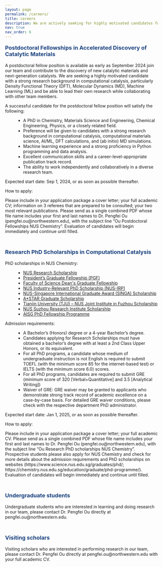 ```yaml
---
layout: page
permalink: /careers/
title: careers
description: We are actively seeking for highly motivated candidates for postdoctoral fellowshipes, research PhD scholarship, undergraduate students, and visiting scholars.
nav: true
nav_order: 6
---
```



<p style="color: #19417E; font-weight: bold; font-size: 18px;">Postdoctoral Fellowships in Accelerated Discovery of Catalytic Materials</p>
<p>A postdoctoral fellow position is available as early as September 2024 join our team and contribute to the discovery of new catalytic materials and next-generation catalysts. We are seeking a highly motivated candidate with a strong research background in computational catalysis, particularly Density Functional Theory (DFT), Molecular Dynamics (MD), Machine Learning (ML) and be able to lead their own research while collaborating with other team members.</p>

<p>A successful candidate for the postdoctoral fellow position will satisfy the following:
<ul style="margin-left:36px; ">
 <li>A PhD in Chemistry, Materials Science and Engineering, Chemical Engineering, Physics, or a closely related field.</li>
 <li>Preference will be given to candidates with a strong research background in computational catalysis, computational materials science, AI/ML, DFT calculations, and (ab initio) MD simulations.</li>
 <li>Machine learning experience and a strong proficiency in Python programming and data analysis.</li>
 <li>Excellent communication skills and a career-level-appropriate publication track record.</li>
 <li>The ability to work independently and collaboratively in a diverse research team.</li>
</ul>
</p>
<p>Expected start date: Sep 1, 2024, or as soon as possible thereafter.</p>
<p>How to apply:</p>
<p>Please include in your application package a cover letter; your full academic CV; information on 3 referees that are prepared to be consulted; your two most relevant publications. Please send as a single combined PDF whose file name includes your first and last names to Dr. Pengfei Ou (pengfei.ou@northwestern.edu), with the subject line “Ou Postdoctoral Fellowships NUS Chemistry”. Evaluation of candidates will begin immediately and continue until filled.</p>

<br>
<p style="color: #19417E; font-weight: bold; font-size: 18px;">Research PhD Scholarships in Computational Catalysis</p>
<p>PhD scholarships in NUS Chemistry:
<ul style="margin-left:36px; ">
 <li><a href="https://nusgs.nus.edu.sg/scholarships-list/">NUS Research Scholarship</a></li>
 <li><a href="https://nusgs.nus.edu.sg/scholarships-list/">President’s Graduate Fellowship (PGF)</a></li>
 <li><a href="https://www.science.nus.edu.sg/wp-content/uploads/2022/11/FOS_Dean-Graduate-Fellowships-Terms-Conditions.pdf">Faculty of Science Dean's Graduate Fellowship</a></li>
 <li><a href="https://nusgs.nus.edu.sg/scholarships-list/">NUS Industry-Relevant PhD Scholarship (NUS-IRP)</a></li>
 <li><a href="https://www.a-star.edu.sg/Scholarships/for-graduate-studies/singapore-international-graduate-award-singa">NUS-Singapore International Graduate Award (SINGA) Scholarship</a></li>
 <li><a href="https://www.a-star.edu.sg/Scholarships/for-graduate-studies/a-star-graduate-scholarship-singapore">A*STAR Graduate Scholarship</a></li>
 <li><a href="http://www.tju-nus-fz.org.cn/">Tianjin University (TJU) – NUS Joint Institute in Fuzhou Scholarship</a></li>
 <li><a href="https://www.nusri.cn/">NUS Suzhou Research Institute Scholarship</a></li>
 <li><a href="https://aisingapore.org/research/phd-fellowship-programme/">AISG PhD Fellowship Programme</a></li> 
</ul>
</p>
<p>Admission requirements:
<ul style="margin-left:36px; ">
 <li>A Bachelor’s (Honors) degree or a 4-year Bachelor’s degree.</li>
 <li>Candidates applying for Research Scholarships must have obtained a bachelor’s degree with at least a 2nd Class Upper Honors, or its equivalent.</li>
 <li>For all PhD programs, a candidate whose medium of undergraduate instruction is not English is required to submit TOEFL (with the minimum score 85 for the internet-based test) or IELTS (with the minimum score 6.0) scores.</li>
 <li>For all PhD programs, candidates are required to submit GRE (minimum score of 320 [Verbal+Quantitative] and 3.5 [Analytical Writing])</li>
 <li>Waiver of GRE: GRE waiver may be granted to applicants who demonstrate strong track record of academic excellence on a case-by-case basis. For detailed GRE waiver conditions, please check with the respective department PhD administrator.</li>
</ul>
</p>
<p>Expected start date: Jan 1, 2025, or as soon as possible thereafter.</p>
<p>How to apply:</p>
<p>Please include in your application package a cover letter; your full academic CV. Please send as a single combined PDF whose file name includes your first and last names to Dr. Pengfei Ou (pengfei.ou@northwestern.edu), with the subject line “Ou Research PhD scholarships NUS Chemistry”. Prospective students please also apply for NUS Chemistry and check for more details about the admission requirements and PhD scholarships on websites (https://www.science.nus.edu.sg/graduates/phd/; https://chemistry.nus.edu.sg/education/graduate/phd-programme/). Evaluation of candidates will begin immediately and continue until filled.</p>

<br>
<p style="color: #19417E; font-weight: bold; font-size: 18px;">Undergraduate students</p>
<p>Undergraduate students who are interested in learning and doing research in our team, please contact Dr. Pengfei Ou directly at pengfei.ou@northwestern.edu.</p>

<br>
<p style="color: #19417E; font-weight: bold; font-size: 18px;">Visiting scholars</p>
<p>Visiting scholars who are interested in performing research in our team, please contact Dr. Pengfei Ou directly at pengfei.ou@northwestern.edu with your full academic CV.</p>
